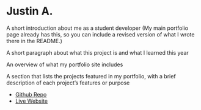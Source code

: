 # Justin A.
A short introduction about me as a student developer (My main portfolio page already has this, so you can include a revised version of what I wrote there in the README.)

A short paragraph about what this project is and what I learned this year

An overview of what my portfolio site includes

A section that lists the projects featured in my portfolio, with a brief description of each project’s features or purpose

- [Github Repo](https://github.com/Jusulol/final-project)
- [Live Website](ppppp)
